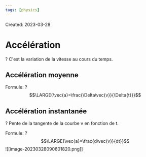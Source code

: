 ```yaml
---
tags: [physics] 
---
```

Created: 2023-03-28

# Accélération
?
C'est la variation de la vitesse au cours du temps.
<!--SR:!2024-10-04,314,228-->

## Accélération moyenne
Formule:
?
$$\LARGE{\vec{a}=\frac{\Delta\vec{v}}{\Delta{t}}}$$
<!--SR:!2024-02-11,192,248-->

## Accélération instantanée
?
Pente de la tangente de la courbe v en fonction de t.
<!--SR:!2024-02-05,179,230-->

Formule:
?
$$\LARGE{\vec{a}=\frac{d\vec{v}}{dt}}$$![[image-20230328090601820.png]]
<!--SR:!2024-02-09,71,208-->

